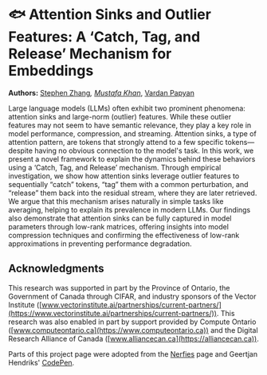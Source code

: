 # 🐟 **Attention Sinks and Outlier Features: A ‘Catch, Tag, and Release’ Mechanism for Embeddings**

**Authors:** [Stephen Zhang](https://scholar.google.com/citations?hl=en&user=rrMHOLYAAAAJ&view_op=list_works&sortby=pubdate)*, [Mustafa Khan](https://scholar.google.com/citations?hl=en&user=9x5vFboAAAAJ&view_op=list_works&authuser=1&sortby=pubdate)*, [Vardan Papyan](https://scholar.google.co.il/citations?hl=en&user=giB80DkAAAAJ&view_op=list_works&sortby=pubdate)

Large language models (LLMs) often exhibit two prominent phenomena: attention sinks and large-norm (outlier) features. While these outlier features may not seem to have semantic relevance, they play a key role in model performance, compression, and streaming. Attention sinks, a type of attention pattern, are tokens that strongly attend to a few specific tokens—despite having no obvious connection to the model's task. In this work, we present a novel framework to explain the dynamics behind these behaviors using a ‘Catch, Tag, and Release’ mechanism. Through empirical investigation, we show how attention sinks leverage outlier features to sequentially “catch” tokens, “tag” them with a common perturbation, and “release” them back into the residual stream, where they are later retrieved. We argue that this mechanism arises naturally in simple tasks like averaging, helping to explain its prevalence in modern LLMs. Our findings also demonstrate that attention sinks can be fully captured in model parameters through low-rank matrices, offering insights into model compression techniques and confirming the effectiveness of low-rank approximations in preventing performance degradation.

## Acknowledgments
This research was supported in part by the Province of Ontario, the Government of Canada through CIFAR, and industry sponsors of the Vector Institute ([www.vectorinstitute.ai/partnerships/current-partners/](https://www.vectorinstitute.ai/partnerships/current-partners/)). This research was also enabled in part by support provided by Compute Ontario ([www.computeontario.ca](https://www.computeontario.ca)) and the Digital Research Alliance of Canada ([www.alliancecan.ca](https://alliancecan.ca)).

Parts of this project page were adopted from the [Nerfies](https://nerfies.github.io/) page and Geertjan Hendriks' [CodePen]([https://codepen.io/geertjanhendriks](https://codepen.io/geertjanhendriks/pen/ZEWrmd)).
